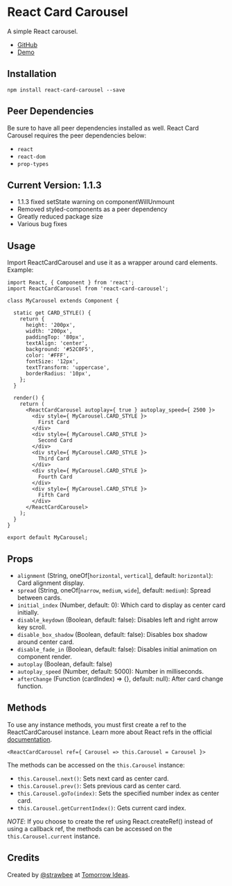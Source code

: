# React Card Carousel
A simple React carousel.
* <a href="https://github.com/TomorrowIdeas/react-card-carousel" target="_blank">GitHub</a>
* <a href="https://codesandbox.io/s/react-card-carousel-0gib5" target="_blank">Demo</a>

## Installation
```
npm install react-card-carousel --save
```

## Peer Dependencies
Be sure to have all peer dependencies installed as well. React Card Carousel requires the peer dependencies below:
* `react`
* `react-dom`
* `prop-types`

## Current Version: 1.1.3
* 1.1.3 fixed setState warning on componentWillUnmount
* Removed styled-components as a peer dependency
* Greatly reduced package size
* Various bug fixes

## Usage
Import ReactCardCarousel and use it as a wrapper around card elements. Example:

```
import React, { Component } from 'react';
import ReactCardCarousel from 'react-card-carousel';

class MyCarousel extends Component {

  static get CARD_STYLE() {
    return {
      height: '200px',
      width: '200px',
      paddingTop: '80px',
      textAlign: 'center',
      background: '#52C0F5',
      color: '#FFF',
      fontSize: '12px',
      textTransform: 'uppercase',
      borderRadius: '10px',
    };
  }

  render() {
    return (
      <ReactCardCarousel autoplay={ true } autoplay_speed={ 2500 }>
        <div style={ MyCarousel.CARD_STYLE }>
          First Card
        </div>
        <div style={ MyCarousel.CARD_STYLE }>
          Second Card
        </div>
        <div style={ MyCarousel.CARD_STYLE }>
          Third Card
        </div>
        <div style={ MyCarousel.CARD_STYLE }>
          Fourth Card
        </div>
        <div style={ MyCarousel.CARD_STYLE }>
          Fifth Card
        </div>
      </ReactCardCarousel>
    );
  }
}

export default MyCarousel;
```

## Props
* `alignment` (String, oneOf[`horizontal`, `vertical`], default: `horizontal`): Card alignment display.
* `spread` (String, oneOf[`narrow`, `medium`, `wide`], default: `medium`): Spread between cards.
* `initial_index` (Number, default: 0): Which card to display as center card initially.
* `disable_keydown` (Boolean, default: false): Disables left and right arrow key scroll.
* `disable_box_shadow` (Boolean, default: false): Disables box shadow around center card.
* `disable_fade_in` (Boolean, default: false): Disables initial animation on component render.
* `autoplay` (Boolean, default: false)
* `autoplay_speed` (Number, default: 5000): Number in milliseconds.
* `afterChange` (Function (cardIndex) => {}, default: null): After card change function.

## Methods
To use any instance methods, you must first create a ref to the ReactCardCarousel instance. Learn more about React refs in the official <a href="https://reactjs.org/docs/refs-and-the-dom.html" target="_blank">documentation</a>.

```
<ReactCardCarousel ref={ Carousel => this.Carousel = Carousel }>
```

The methods can be accessed on the `this.Carousel` instance:
* `this.Carousel.next()`: Sets next card as center card.
* `this.Carousel.prev()`: Sets previous card as center card.
* `this.Carousel.goTo(index)`: Sets the specified number index as center card.
* `this.Carousel.getCurrentIndex()`: Gets current card index.

*NOTE*: If you choose to create the ref using React.createRef() instead of using a callback ref, the methods can be accessed on the `this.Carousel.current` instance.

## Credits
Created by <a href="https://github.com/strawbee" target="_blank">@strawbee</a> at <a href="https://tomorrow.me">Tomorrow Ideas</a>.
